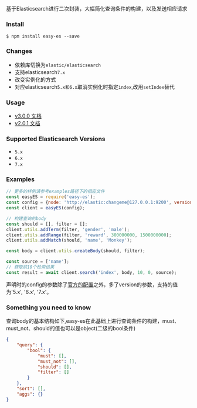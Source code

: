 
基于Elasticsearch进行二次封装，大幅简化查询条件的构建，以及发送相应请求

### Install
```shell
$ npm install easy-es --save
```
### Changes
* 依赖库切换为`elastic/elasticsearch`
* 支持elasticsearch`7.x`
* 改变实例化的方式
* 对应elasticsearch`5.x和6.x`取消实例化时指定`index`,改用`setIndex`替代

### Usage
* [v3.0.0 文档](https://easy-es.ibrightfactory.com/v3.0.0/) 
* [v2.0.1 文档](https://easy-es.ibrightfactory.com/v2.0.1/)

### Supported Elasticsearch Versions
* `5.x`
* `6.x`
* `7.x`

### Examples
```js
// 更多的样例请参考examples路径下的相应文件
const easyES = require('easy-es');
const config = {node: 'http://elastic:changeme@127.0.0.1:9200', version: '7.x'};
const client = easyES(config);

// 构建查询的body
const should = [], filter = [];
client.utils.addTerm(filter, 'gender', 'male');
client.utils.addRange(filter, 'reward', 300000000, 1500000000);
client.utils.addMatch(should, 'name', 'Monkey');

const body = client.utils.createBody(should, filter);

const source = ['name'];
// 获取前10个检索结果
const result = await client.search('index', body, 10, 0, source);
```
声明时的config的参数除了[官方的配置](https://www.elastic.co/guide/en/elasticsearch/client/javascript-api/current/client-configuration.html)之外，多了version的参数，支持的值为'5.x', '6.x', '7.x'。

### Something you need to know

查询body的基本结构如下,easy-es在此基础上进行查询条件的构建，must、must_not、should的值也可以是object(二级的bool条件)
```json
{
	"query": {
		"bool": {
			"must": [],
			"must_not": [],
			"should": [],
			"filter": []
		}
	},
	"sort": [],
	"aggs": {}
}
```


